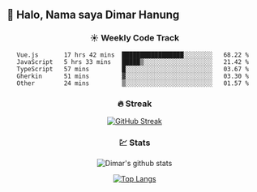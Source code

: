 ## 👋 Halo, Nama saya **Dimar Hanung**

<center>

### :sunny: Weekly Code Track
<!--START_SECTION:waka-->
```text
Vue.js       17 hrs 42 mins  █████████████████░░░░░░░░   68.22 % 
JavaScript   5 hrs 33 mins   █████▒░░░░░░░░░░░░░░░░░░░   21.42 % 
TypeScript   57 mins         █░░░░░░░░░░░░░░░░░░░░░░░░   03.67 % 
Gherkin      51 mins         ▓░░░░░░░░░░░░░░░░░░░░░░░░   03.30 % 
Other        24 mins         ▒░░░░░░░░░░░░░░░░░░░░░░░░   01.57 % 
```
<!--END_SECTION:waka-->

### :fire: Streak

[![GitHub Streak](http://github-readme-streak-stats.herokuapp.com?user=dimar-hanung)](https://git.io/streak-stats)

### :chart: Stats

![Dimar's github stats](https://github-readme-stats.vercel.app/api?username=dimar-hanung&show_icons=true&theme=vue)

[![Top Langs](https://github-readme-stats.vercel.app/api/top-langs/?username=dimar-hanung)](#)

</center>
